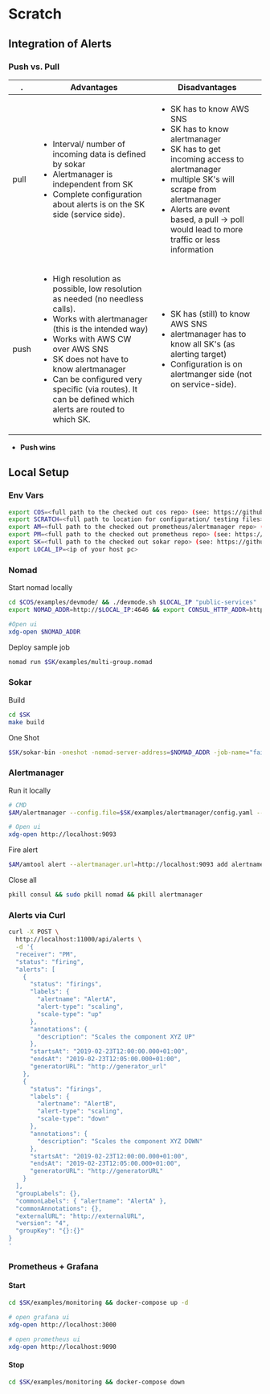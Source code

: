 # Scratch

## Integration of Alerts

### Push vs. Pull

| .    | Advantages                                                                                                                                                                                                                                                                                                                                                 | Disadvantages                                                                                                                                                                                                                                                                        |
| ---- | ---------------------------------------------------------------------------------------------------------------------------------------------------------------------------------------------------------------------------------------------------------------------------------------------------------------------------------------------------------- | ------------------------------------------------------------------------------------------------------------------------------------------------------------------------------------------------------------------------------------------------------------------------------------ |
| pull | <ul><li>Interval/ number of incoming data is defined by sokar</li><li>Alertmanager is independent from SK</li><li>Complete configuration about alerts is on the SK side (service side).</li></ul>                                                                                                                                                          | <ul><li>SK has to know AWS SNS</li><li>SK has to know alertmanager</li><li>SK has to get incoming access to alertmanager</li><li>multiple SK's will scrape from alertmanager</li><li>Alerts are event based, a pull -> poll would lead to more traffic or less information</li></ul> |
| push | <ul><li>High resolution as possible, low resolution as needed (no needless calls).</li><li> Works with alertmanager (this is the intended way)</li><li>Works with AWS CW over AWS SNS</li><li>SK does not have to know alertmanager</li><li>Can be configured very specific (via routes). It can be defined which alerts are routed to which SK.</li></ul> | <ul><li>SK has (still) to know AWS SNS</li><li>alertmanager has to know all SK's (as alerting target)</li><li>Configuration is on alertmanger side (not on service-side).</li></ul>                                                                                                  |

- **Push wins**

## Local Setup

### Env Vars

```bash
export COS=<full path to the checked out cos repo> (see: https://github.com/MatthiasScholz/cos)
export SCRATCH=<full path to location for configuration/ testing files>
export AM=<full path to the checked out prometheus/alertmanager repo> (see: https://github.com/prometheus/alertmanager)
export PM=<full path to the checked out prometheus repo> (see: https://github.com/prometheus/prometheus)
export SK=<full path to the checked out sokar repo> (see: https://github.com/ThomasObenaus/sokar)
export LOCAL_IP=<ip of your host pc>

```

### Nomad

Start nomad locally

```bash
cd $COS/examples/devmode/ && ./devmode.sh $LOCAL_IP "public-services"
export NOMAD_ADDR=http://$LOCAL_IP:4646 && export CONSUL_HTTP_ADDR=http://LOCAL_IP:8500 && export IGRESS_ADDR=http://LOCAL_IP:9999

#Open ui
xdg-open $NOMAD_ADDR
```

Deploy sample job

```bash
nomad run $SK/examples/multi-group.nomad
```

### Sokar

Build

```bash
cd $SK
make build
```

One Shot

```bash
$SK/sokar-bin -oneshot -nomad-server-address=$NOMAD_ADDR -job-name="fail-service" -scale-by=1
```

### Alertmanager

Run it locally

```bash
# CMD
$AM/alertmanager --config.file=$SK/examples/alertmanager/config.yaml --log.level=debug

# Open ui
xdg-open http://localhost:9093
```

Fire alert

```bash
$AM/amtool alert --alertmanager.url=http://localhost:9093 add alertname=foo node=bar test=bla
```

Close all

```bash
pkill consul && sudo pkill nomad && pkill alertmanager
```

### Alerts via Curl

```bash
curl -X POST \
  http://localhost:11000/api/alerts \
  -d '{
  "receiver": "PM",
  "status": "firing",
  "alerts": [
    {
      "status": "firings",
      "labels": {
        "alertname": "AlertA",
        "alert-type": "scaling",
        "scale-type": "up"
      },
      "annotations": {
        "description": "Scales the component XYZ UP"
      },
      "startsAt": "2019-02-23T12:00:00.000+01:00",
      "endsAt": "2019-02-23T12:05:00.000+01:00",
      "generatorURL": "http://generator_url"
    },
    {
      "status": "firings",
      "labels": {
        "alertname": "AlertB",
        "alert-type": "scaling",
        "scale-type": "down"
      },
      "annotations": {
        "description": "Scales the component XYZ DOWN"
      },
      "startsAt": "2019-02-23T12:00:00.000+01:00",
      "endsAt": "2019-02-23T12:05:00.000+01:00",
      "generatorURL": "http://generatorURL"
    }
  ],
  "groupLabels": {},
  "commonLabels": { "alertname": "AlertA" },
  "commonAnnotations": {},
  "externalURL": "http://externalURL",
  "version": "4",
  "groupKey": "{}:{}"
}
'
```

### Prometheus + Grafana

#### Start

```bash
cd $SK/examples/monitoring && docker-compose up -d

# open grafana ui
xdg-open http://localhost:3000

# open prometheus ui
xdg-open http://localhost:9090
```

#### Stop

```bash
cd $SK/examples/monitoring && docker-compose down
```
